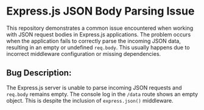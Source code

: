 # Express.js JSON Body Parsing Issue
This repository demonstrates a common issue encountered when working with JSON request bodies in Express.js applications. The problem occurs when the application fails to correctly parse the incoming JSON data, resulting in an empty or undefined `req.body`. This usually happens due to incorrect middleware configuration or missing dependencies.

## Bug Description:
The Express.js server is unable to parse incoming JSON requests and `req.body` remains empty.  The console log in the `/data` route shows an empty object. This is despite the inclusion of `express.json()` middleware.